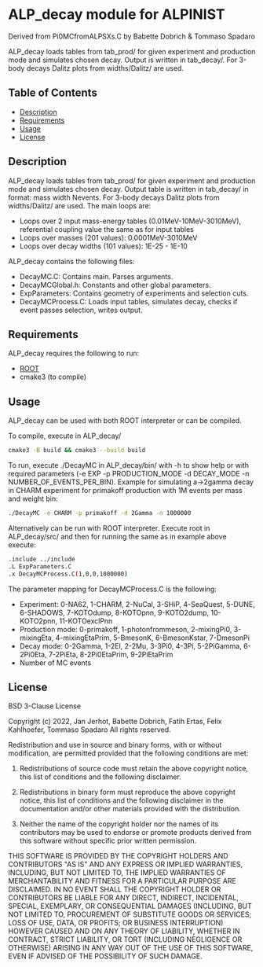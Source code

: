 ALP_decay module for ALPINIST
=============================

Derived from Pi0MCfromALPSXs.C by Babette Dobrich & Tommaso Spadaro

ALP_decay loads tables from tab_prod/ for given experiment and production mode and simulates chosen decay. Output is written in tab_decay/. For 3-body decays Dalitz plots from widths/Dalitz/ are used.

Table of Contents
-----------------

  * [Description](#description)
  * [Requirements](#requirements)
  * [Usage](#usage)
  * [License](#license)


Description
-----------
ALP_decay loads tables from tab_prod/ for given experiment and production mode and simulates chosen decay. Output table is written in tab_decay/ in format: mass width Nevents. For 3-body decays Dalitz plots from widths/Dalitz/ are used.
The main loops are:
  * Loops over 2 input mass-energy tables (0.01MeV-10MeV-3010MeV), referential coupling value the same as for input tables
  * Loops over masses (201 values): 0.0001MeV-3010MeV
  * Loops over decay widths (101 values): 1E-25 - 1E-10

ALP_decay contains the following files:
  * DecayMC.C: Contains main. Parses arguments.
  * DecayMCGlobal.h: Constants and other global parameters.
  * ExpParameters: Contains geometry of experiments and selection cuts.
  * DecayMCProcess.C: Loads input tables, simulates decay, checks if event passes selection, writes output.

Requirements
------------
ALP_decay requires the following to run:

  * [ROOT][ROOT]
  * cmake3 (to compile)


Usage
-----
ALP_decay can be used with both ROOT interpreter or can be compiled.

To compile, execute in ALP_decay/

```sh
cmake3 -B build && cmake3 --build build
```

To run, execute ./DecayMC in ALP_decay/bin/ with -h to show help or with required parameters (-e EXP -p PRODUCTION_MODE -d DECAY_MODE -n NUMBER_OF_EVENTS_PER_BIN). Example for simulating a->2gamma decay in CHARM experiment for primakoff production with 1M events per mass and weight bin:

```sh
./DecayMC -e CHARM -p primakoff -d 2Gamma -n 1000000
```

Alternatively can be run with ROOT interpreter. Execute root in ALP_decay/src/ and then for running the same as in example above execute:
```sh
.include ../include
.L ExpParameters.C
.x DecayMCProcess.C(1,0,0,1000000)
```

The parameter mapping for DecayMCProcess.C is the following:
  * Experiment: 0-NA62, 1-CHARM, 2-NuCal, 3-SHiP, 4-SeaQuest, 5-DUNE, 6-SHADOWS, 7-KOTOdump, 8-KOTOpnn, 9-KOTO2dump, 10-KOTO2pnn, 11-KOTOexclPnn
  * Production mode: 0-primakoff, 1-photonfrommeson, 2-mixingPi0, 3-mixingEta, 4-mixingEtaPrim, 5-BmesonK, 6-BmesonKstar, 7-DmesonPi
  * Decay mode: 0-2Gamma, 1-2El, 2-2Mu, 3-3Pi0, 4-3Pi, 5-2PiGamma, 6-2Pi0Eta, 7-2PiEta, 8-2Pi0EtaPrim, 9-2PiEtaPrim
  * Number of MC events


License
-------

BSD 3-Clause License

Copyright (c) 2022, Jan Jerhot, Babette Dobrich, Fatih Ertas, Felix Kahlhoefer, Tommaso Spadaro
All rights reserved.

Redistribution and use in source and binary forms, with or without
modification, are permitted provided that the following conditions are met:

1. Redistributions of source code must retain the above copyright notice, this
   list of conditions and the following disclaimer.

2. Redistributions in binary form must reproduce the above copyright notice,
   this list of conditions and the following disclaimer in the documentation
   and/or other materials provided with the distribution.

3. Neither the name of the copyright holder nor the names of its
   contributors may be used to endorse or promote products derived from
   this software without specific prior written permission.

THIS SOFTWARE IS PROVIDED BY THE COPYRIGHT HOLDERS AND CONTRIBUTORS "AS IS"
AND ANY EXPRESS OR IMPLIED WARRANTIES, INCLUDING, BUT NOT LIMITED TO, THE
IMPLIED WARRANTIES OF MERCHANTABILITY AND FITNESS FOR A PARTICULAR PURPOSE ARE
DISCLAIMED. IN NO EVENT SHALL THE COPYRIGHT HOLDER OR CONTRIBUTORS BE LIABLE
FOR ANY DIRECT, INDIRECT, INCIDENTAL, SPECIAL, EXEMPLARY, OR CONSEQUENTIAL
DAMAGES (INCLUDING, BUT NOT LIMITED TO, PROCUREMENT OF SUBSTITUTE GOODS OR
SERVICES; LOSS OF USE, DATA, OR PROFITS; OR BUSINESS INTERRUPTION) HOWEVER
CAUSED AND ON ANY THEORY OF LIABILITY, WHETHER IN CONTRACT, STRICT LIABILITY,
OR TORT (INCLUDING NEGLIGENCE OR OTHERWISE) ARISING IN ANY WAY OUT OF THE USE
OF THIS SOFTWARE, EVEN IF ADVISED OF THE POSSIBILITY OF SUCH DAMAGE.

[ROOT]: https://root.cern.ch/